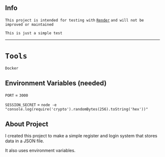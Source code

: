 ## Info

`This project is intended for testing with` [`Render`](https://render.com) `and will not be improved or maintained`

`This is just a simple test`
<hr>

# `Tools`
`Docker`

## Environment Variables (needed)
`PORT` = `3000`

`SESSION_SECRET` = `node -e "console.log(require('crypto').randomBytes(256).toString('hex'))"`

## About Project
I created this project to make a simple register and login system that stores data in a JSON file.

It also uses environment variables.